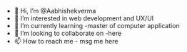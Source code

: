 - 👋 Hi, I’m @Aabhishekverma
- 👀 I’m interested in web development and UX/UI
- 🌱 I’m currently learning -master of computer application 
- 💞️ I’m looking to collaborate on -here
- 📫 How to reach me - msg me here

<!---
Aabhishekverma/Aabhishekverma is a ✨ special ✨ repository because its `README.md` (this file) appears on your GitHub profile.
You can click the Preview link to take a look at your changes.
--->
